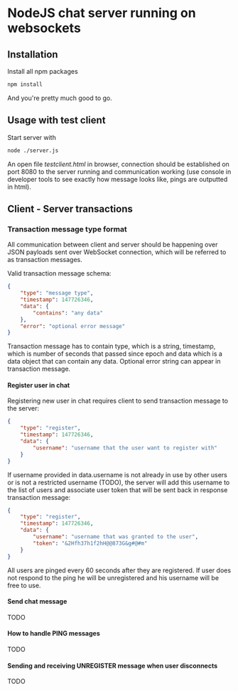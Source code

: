 # NodeJS chat server running on websockets

## Installation

Install all npm packages

```bash
npm install
```

And you're pretty much good to go.

## Usage with test client

Start server with

```bash
node ./server.js
```

An open file *testclient.html* in browser, connection should be established on port 8080 to the server running and communication working (use console in developer tools to see exactly how message looks like, pings are outputted in html).

## Client - Server transactions

### Transaction message type format

All communication between client and server should be happening over JSON payloads sent over WebSocket connection, which will be referred to as transaction messages.

Valid transaction message schema:

```json
{
    "type": "message type",
    "timestamp": 147726346,
    "data": {
        "contains": "any data"
    },
    "error": "optional error message"
}
```

Transaction message has to contain type, which is a string, timestamp, which is number of seconds that passed since epoch and data which is a data object that can contain any data. Optional error string can appear in transaction message.

#### Register user in chat

Registering new user in chat requires client to send transaction message to the server:

```json
{
    "type": "register",
    "timestamp": 147726346,
    "data": {
        "username": "username that the user want to register with"
    }
}
```

If username provided in data.username is not already in use by other users or is not a restricted username (TODO), the server will add this username to the list of users and associate user token that will be sent back in response transaction message:

```json
{
    "type": "register",
    "timestamp": 147726346,
    "data": {
        "username": "username that was granted to the user",
        "token": "&2Hfh37h1f2hH@@873G&g#@#m"
    }
}
```

All users are pinged every 60 seconds after they are registered. If user does not respond to the ping he will be unregistered and his username will be free to use.

#### Send chat message

TODO

#### How to handle PING messages

TODO

#### Sending and receiving UNREGISTER message when user disconnects

TODO
